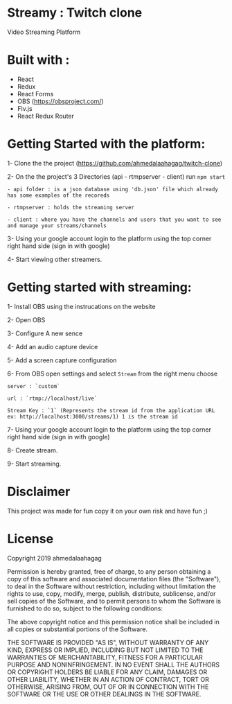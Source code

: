 # Streamy : Twitch clone

Video Streaming Platform

# Built with : 

  - React
  - Redux
  - React Forms
  - OBS (https://obsproject.com/)
  - Flv.js
  - React Redux Router


# Getting Started with the platform:

  1- Clone the the project (https://github.com/ahmedalaahagag/twitch-clone)

  2- On the the project's 3 Directories (api - rtmpserver - client) run `npm start`
  
    - api folder : is a json database using 'db.json' file which already has some examples of the recoreds
    
    - rtmpserver : holds the streaming server
    
    - client : where you have the channels and users that you want to see and manage your streams/channels

  3- Using your google account login to the platform using the top corner right hand side (sign in with google)

  4- Start viewing other streamers.
  
  
# Getting started with streaming:

  1- Install OBS using the instrucations on the website

  2- Open OBS 

  3- Configure A new sence 

  4- Add an audio capture device

  5- Add a screen capture configuration

  6- From OBS open settings and select `Stream` from the right menu choose 
  
    server : `custom` 
    
    url : `rtmp://localhost/live`
    
    Stream Key : `1` (Represents the stream id from the application URL ex: http://localhost:3000/streams/1) 1 is the stream id
    
  7- Using your google account login to the platform using the top corner right hand side (sign in with google)
  
  8- Create stream.
    
  9- Start streaming.

# Disclaimer
This project was made for fun copy it on your own risk and have fun ;)

# License
Copyright 2019 ahmedalaahagag

Permission is hereby granted, free of charge, to any person obtaining a copy of this software and associated documentation files (the "Software"), to deal in the Software without restriction, including without limitation the rights to use, copy, modify, merge, publish, distribute, sublicense, and/or sell copies of the Software, and to permit persons to whom the Software is furnished to do so, subject to the following conditions:

The above copyright notice and this permission notice shall be included in all copies or substantial portions of the Software.

THE SOFTWARE IS PROVIDED "AS IS", WITHOUT WARRANTY OF ANY KIND, EXPRESS OR IMPLIED, INCLUDING BUT NOT LIMITED TO THE WARRANTIES OF MERCHANTABILITY, FITNESS FOR A PARTICULAR PURPOSE AND NONINFRINGEMENT. IN NO EVENT SHALL THE AUTHORS OR COPYRIGHT HOLDERS BE LIABLE FOR ANY CLAIM, DAMAGES OR OTHER LIABILITY, WHETHER IN AN ACTION OF CONTRACT, TORT OR OTHERWISE, ARISING FROM, OUT OF OR IN CONNECTION WITH THE SOFTWARE OR THE USE OR OTHER DEALINGS IN THE SOFTWARE.
